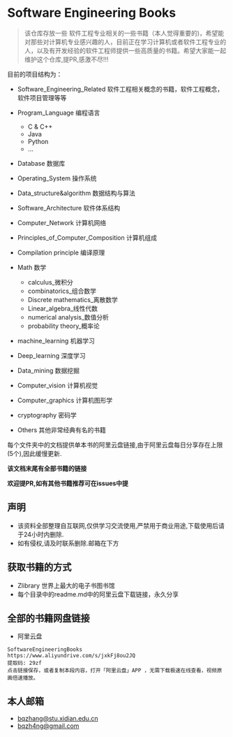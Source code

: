 # Software Engineering Books

> 该仓库存放一些 软件工程专业相关的一些书籍（本人觉得重要的)，希望能对那些对计算机专业感兴趣的人，目前正在学习计算机或者软件工程专业的人，以及有开发经验的软件工程师提供一些高质量的书籍。希望大家能一起维护这个仓库,提PR,感激不尽!!!

目前的项目结构为：

- Software_Engineering_Related  软件工程相关概念的书籍，软件工程概念，软件项目管理等等
- Program_Language 编程语言
  - C & C++
  - Java
  - Python
  - ...
- Database 数据库
- Operating_System 操作系统
- Data_structure&algorithm 数据结构与算法
- Software_Architecture 软件体系结构
- Computer_Network 计算机网络
- Principles_of_Computer_Composition 计算机组成
- Compilation principle 编译原理
- Math 数学
  - calculus_微积分
  - combinatorics_组合数学
  - Discrete mathematics_离散数学
  - Linear_algebra_线性代数
  - numerical analysis_数值分析
  - probability theory_概率论

- machine_learning 机器学习
- Deep_learning 深度学习
- Data_mining 数据挖掘
- Computer_vision 计算机视觉
- Computer_graphics 计算机图形学
- cryptography 密码学
- Others  其他非常经典有名的书籍

每个文件夹中的文档提供单本书的阿里云盘链接,由于阿里云盘每日分享存在上限(5个),因此缓慢更新.

**该文档末尾有全部书籍的链接**

**欢迎提PR,如有其他书籍推荐可在issues中提**

## 声明

- 该资料全部整理自互联网,仅供学习交流使用,严禁用于商业用途,下载使用后请于24小时内删除.
- 如有侵权,请及时联系删除.邮箱在下方

## 获取书籍的方式

- Zlibrary  世界上最大的电子书图书馆
- 每个目录中的readme.md中的阿里云盘下载链接，永久分享

## 全部的书籍网盘链接

- 阿里云盘

```
SoftwareEngineeringBooks
https://www.aliyundrive.com/s/jxkFj8ou2JQ
提取码: 29zf
点击链接保存，或者复制本段内容，打开「阿里云盘」APP ，无需下载极速在线查看，视频原画倍速播放。
```

## 本人邮箱

- bqzhang@stu.xidian.edu.cn
- bqzh4ng@gmail.com

